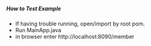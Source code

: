 

##### How to Test Example

* If having trouble running, open/import by root pom.
* Run MainApp.java
* in browser enter http://localhost:8090/member